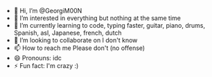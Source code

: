 - 👋 Hi, I’m @GeorgiM00N
- 👀 I’m interested in everything but nothing at the same time
- 🌱 I’m currently learning to code, typing faster, guitar, piano, drums, Spanish, asl, Japanese, french, dutch
- 💞️ I’m looking to collaborate on I don't know
- 📫 How to reach me Please don't (no offense)
- 😄 Pronouns: idc
- ⚡ Fun fact: I'm crazy :)

<!---
GeorgiM00N/GeorgiM00N is a ✨ special ✨ repository because its `README.md` (this file) appears on your GitHub profile.
You can click the Preview link to take a look at your changes.
--->
